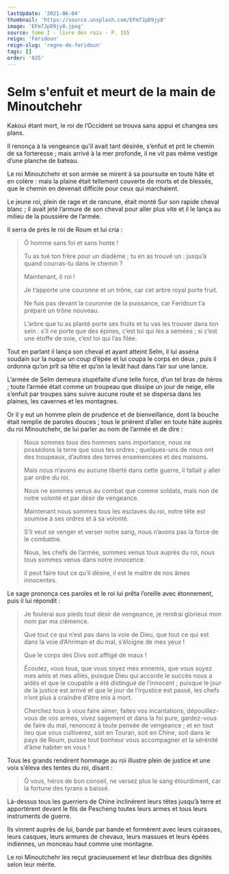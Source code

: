 ```yaml
---
lastUpdate: '2021-06-04'
thumbnail: 'https://source.unsplash.com/EFm7JpD9jy8'
image: 'EFm7JpD9jy8.jpeg'
source: tome I - livre des rois - P. 155
reign: 'Feridoun'
reign-slug: 'regne-de-feridoun'
tags: []
order: '025'
---
```


# Selm s'enfuit et meurt de la main de Minoutchehr

Kakoui étant mort, le roi de l’Occident se trouva sans appui et changea ses plans.

Il renonça à la vengeance qu’il avait tant désirée, s’enfuit et prit le chemin de sa forteresse ; mais arrivé à la mer profonde, il ne vit pas même vestige d’une planche de bateau.

Le roi Minoutchehr et son armée se mirent à sa poursuite en toute hâte et en colère : mais la plaine était tellement couverte de morts et de blessés, que le chemin en devenait difficile pour ceux qui marchaient.

Le jeune roi, plein de rage et de rancune, était monté Sur son rapide cheval blanc ; il avait jeté l’armure de son cheval pour aller plus vite et il le lança au milieu de la poussière de l’armée.

Il serra de près le roi de Roum et lui cria :

> Ô homme sans foi et sans honte !
>
> Tu as tué ton frère pour un diadème ; tu en as trouvé un : jusqu’à quand courras-tu dans le chemin ?
>
> Maintenant, ô roi !
>
> Je t’apporte une couronne et un trône, car cet arbre royal porte fruit.
>
> Ne fuis pas devant la couronne de la puissance, car Feridoun t’a préparé un trône nouveau.
>
> L’arbre que tu as planté porte ses fruits et tu vas les trouver dans ton sein : s’il ne porte que des épines, c’est toi qui les a semées ; si c’est une étoffe de soie, c’est toi qui l’as filée.

Tout en parlant il lança son cheval et ayant atteint Selm, il lui asséna soudain sur la nuque un coup d’épée et lui coupa le corps en deux ; puis il ordonna qu’on prît sa tête et qu’on la levât haut dans l’air sur une lance.

L’armée de Selm demeura stupéfaite d’une telle force, d’un tel bras de héros ; toute l’armée était comme un troupeau que dissipe un jour de neige, elle s’enfuit par troupes sans suivre aucune route et se dispersa dans les plaines, les cavernes et les montagnes.

Or il y eut un homme plein de prudence et de bienveillance, dont la bouche était remplie de paroles douces ; tous le prièrent d’aller en toute hâte auprès du roi Minoutchehr, de lui parler au nom de l’armée et de dire :

> Nous sommes tous des hommes sans importance, nous ne possédons la terre que sous tes ordres ; quelques-uns de nous ont des troupeaux, d’autres des terres ensemencées et des maisons.
>
> Mais nous n’avons eu aucune liberté dans cette guerre, il fallait y aller par ordre du roi.
>
> Nous ne sommes venus au combat que comme soldats, mais non de notre volonté et par désir de vengeance.
>
> Maintenant nous sommes tous les esclaves du roi, notre tête est soumise à ses ordres et à sa volonté.
>
> S’il veut se venger et verser notre sang, nous n’avons pas la force de le combattre.
>
> Nous, les chefs de l’armée, sommes venus tous auprès du roi, nous tous sommes venus dans notre innocence.
>
> Il peut faire tout ce qu’il désire, il est le maître de nos âmes innocentes.

Le sage prononça ces paroles et le roi lui prêta l’oreille avec étonnement, puis il lui répondit :

> Je foulerai aux pieds tout désir de vengeance, je rendrai glorieux mon nom par ma clémence.
>
> Que tout ce qui n’est pas dans la voie de Dieu, que tout ce qui est dans la voie d’Ahriman et du mal, s’éloigne de mes yeux !
>
> Que le corps des Divs soit affligé de maux !
>
> Écoutez, vous tous, que vous soyez mes ennemis, que vous soyez mes amis et mes alliés, puisque Dieu qui accorde le succès nous a aidés et que le coupable a été distingué de l’innocent ; puisque le jour de la justice est arrivé et que le jour de l’injustice est passé, les chefs n’ont plus à craindre d’être mis à mort.
>
> Cherchez tous à vous faire aimer, faites vos incantations, dépouillez-vous de vos armes, vivez sagement et dans la foi pure, gardez-vous de faire du mal, renoncez à toute pensée de vengeance ; et en tout lieu que vous cultiverez, soit en Touran, soit en Chine, soit dans le pays de Roum, puisse tout bonheur vous accompagner et la sérénité d’âme habiter en vous !

Tous les grands rendirent hommage au roi illustre plein de justice et une voix s’éleva des tentes du roi, disant :

> Ô vous, héros de bon conseil, ne versez plus le sang étourdiment, car la fortune des tyrans a baissé.

Là-dessus tous les guerriers de Chine inclinèrent leurs têtes jusqu’à terre et apportèrent devant le fils de Pescheng toutes leurs armes et tous leurs instruments de guerre.

Ils vinrent auprès de lui, bande par bande et formèrent avec leurs cuirasses, leurs casques, leurs armures de chevaux, leurs massues et leurs épées indiennes, un monceau haut comme une montagne.

Le roi Minoutchehr les reçut gracieusement et leur distribua des dignités selon leur mérite.
